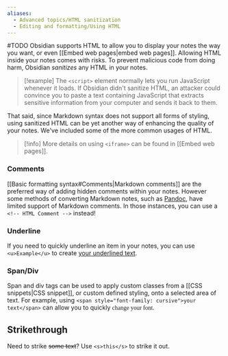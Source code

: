 ```yaml
---
aliases:
  - Advanced topics/HTML sanitization
  - Editing and formatting/Using HTML
---
```

#TODO
Obsidian supports HTML to allow you to display your notes the way you want, or even [[Embed web pages|embed web pages]]. Allowing HTML inside your notes comes with risks. To prevent malicious code from doing harm, Obsidian _sanitizes_ any HTML in your notes. 

> [!example] 
> The `<script>` element normally lets you run JavaScript whenever it loads. If Obsidian didn't sanitize HTML, an attacker could convince you to paste a text containing JavaScript that extracts sensitive information from your computer and sends it back to them.

That said, since Markdown syntax does not support all forms of styling, using sanitized HTML can be yet another way of enhancing the quality of your notes. We've included some of the more common usages of HTML. 

> [!info] More details on using `<iframe>` can be found in [[Embed web pages]].

### Comments

[[Basic formatting syntax#Comments|Markdown comments]] are the preferred way of adding hidden comments within your notes. However some methods of converting Markdown notes, such as [Pandoc](https://pandoc.org), have limited support of Markdown comments. In those instances, you can use a `<!-- HTML Comment -->` instead!

### Underline

If you need to quickly underline an item in your notes, you can use `<u>Example</u>` to create <u>your underlined text</u>.

### Span/Div

Span and div tags can be used to apply custom classes from a [[CSS snippets|CSS snippet]], or custom defined styling, onto a selected area of text. For example, using `<span style="font-family: cursive">your text</span>` can allow you to quickly <span style="font-family: cursive">change your font</span>.

## Strikethrough

Need to strike <s>some text</s>? Use `<s>this</s>` to strike it out.


